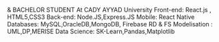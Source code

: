<MERN DEVELOPER /> & BACHELOR STUDENT At CADY AYYAD University 
Front-end: React.js , HTML5,CSS3
Back-end: Node.JS,Express.JS
Mobile: React Native 
Databases: MySQL,OracleDB,MongoDB, Firebase RD & FS
Modelisation : UML,DP,MERISE
Data Science: SK-Learn,Pandas,Matplotlib
